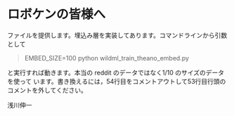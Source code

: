 ロボケンの皆様へ
===============

ファイルを提供します。埋込み層を実装してあります。コマンドラインから引数として

> EMBED_SIZE=100 python wildml_train_theano_embed.py

と実行すれば動きます。本当の reddit のデータではなく1/10 のサイズのデータを使って
います。書き換えるには，54行目をコメントアウトして53行目行頭のコメントを外してください。

浅川伸一

